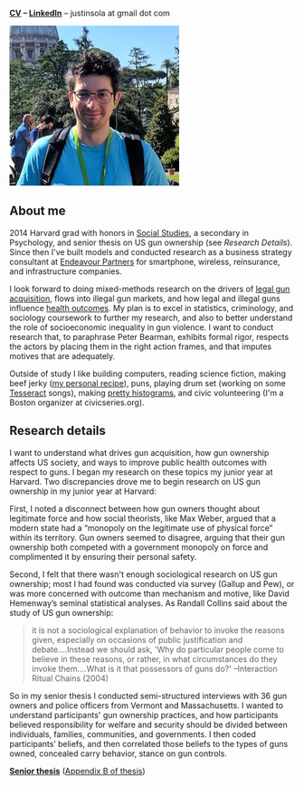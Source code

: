 **[CV](https://github.com/justinsola/justinsola.github.com/raw/master/files/CV_Jan_2018.pdf) – [LinkedIn](https://www.linkedin.com/in/justinlucassola/)** – justinsola at gmail dot com

![Image](https://raw.githubusercontent.com/justinsola/justinsola.github.com/master/files/web_pic_very_small2.jpg)

## About me
2014 Harvard grad with honors in [Social Studies](https://socialstudies.fas.harvard.edu/), a secondary in Psychology, and senior thesis on US gun ownership (see _Research Details_). Since then I've built models and conducted research as a business strategy consultant at [Endeavour Partners](https://endeavour.partners/about/) for smartphone, wireless, reinsurance, and infrastructure companies.

I look forward to doing mixed-methods research on the drivers of [legal gun acquisition](https://github.com/justinsola/justinsola.github.com/raw/master/files/Approx_US_Firearm_Sales_by_Month_(Jan1999-Aug2017).pdf), flows into illegal gun markets, and how legal and illegal guns influence [health outcomes](https://github.com/justinsola/justinsola.github.com/raw/master/files/US_Firearm_Deaths_by_Type_(1999-2015).pdf). My plan is to excel in statistics, criminology, and sociology coursework to further my research, and also to better understand the role of socioeconomic inequality in gun violence. I want to conduct research that, to paraphrase Peter Bearman, exhibits formal rigor, respects the actors by placing them in the right action frames, and that imputes motives that are adequately.

Outside of study I like building computers, reading science fiction, making beef jerky ([my personal recipe](https://docs.google.com/spreadsheets/d/14g3BNcLFfN2xKgDRqwK4-0S1jt4SJRSaw_OR_8raQ0g/edit?usp=sharing)), puns, playing drum set (working on some [Tesseract](https://www.tesseractband.co.uk/) songs), making [pretty histograms](https://github.com/justinsola/justinsola.github.com/tree/master/code), and civic volunteering (I'm a Boston organizer at civicseries.org).

## Research details

I want to understand what drives gun acquisition, how gun ownership affects US society, and ways to improve public health outcomes with respect to guns. I began my research on these topics my junior year at Harvard. Two discrepancies drove me to begin research on US gun ownership in my junior year at Harvard:
   
First, I noted a disconnect between how gun owners thought about legitimate force and how social theorists, like Max Weber, argued that a modern state had a “monopoly on the legitimate use of physical force” within its territory. Gun owners seemed to disagree, arguing that their gun ownership both competed with a government monopoly on force and complimented it by ensuring their personal safety.
   
Second, I felt that there wasn't enough sociological research on US gun ownership; most I had found was conducted via survey (Gallup and Pew), or was more concerned with outcome than mechanism and motive, like David Hemenway’s seminal statistical analyses. As Randall Collins said about the study of US gun ownership:
>it is not a sociological explanation of behavior to invoke the reasons given, especially on occasions of public justification and debate....Instead we should ask, 'Why do particular people come to believe in these reasons, or rather, in what circumstances do they invoke them....What is it that possessors of guns do?' –Interaction Ritual Chains (2004)
  
So in my senior thesis I conducted semi-structured interviews with 36 gun owners and police officers from Vermont and Massachusetts. I wanted to understand participants' gun ownership practices, and how participants believed responsibility for welfare and security should be divided between individuals, families, communities, and governments. I then coded participants’ beliefs, and then correlated those beliefs to the types of guns owned, concealed carry behavior, stance on gun controls.

**[Senior thesis](https://github.com/justinsola/justinsola.github.com/raw/master/files/Guns_in_the_Ideal_Society.pdf)**  ([Appendix B of thesis](https://github.com/justinsola/justinsola.github.com/raw/master/files/Appendix-B_%E2%80%93_Guns_in_the_Ideal_Society.pdf))
